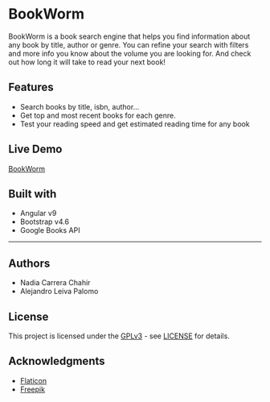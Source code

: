 # BookWorm

BookWorm is a book search engine that helps you find information about any book by title, author or genre. You can refine your search with filters and more info you know about the volume you are looking for. And check out how long it will take to read your next book!

## Features
 - Search books by title, isbn, author...
 - Get top and most recent books for each genre.
 - Test your reading speed and get estimated reading time for any book

## Live Demo

[BookWorm]()

## Built with

 - Angular v9
 - Bootstrap v4.6
 - Google Books API

---
## Authors

 - Nadia Carrera Chahir
 - Alejandro Leiva Palomo

## License

This project is licensed under the [GPLv3](https://www.fsf.org/) - see [LICENSE](https://github.com/chachir/open-libra/blob/master/LICENSE.md) for details.

## Acknowledgments

 - [Flaticon](https://www.flaticon.com/)
 - [Freepik](https://www.freepik.com/)
